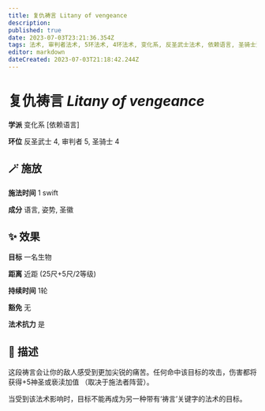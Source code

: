```yaml
---
title: 复仇祷言 Litany of vengeance
description: 
published: true
date: 2023-07-03T23:21:36.354Z
tags: 法术, 审判者法术, 5环法术, 4环法术, 变化系, 反圣武士法术, 依赖语言, 圣骑士法术
editor: markdown
dateCreated: 2023-07-03T21:18:42.244Z
---
```


# **复仇祷言** *Litany of vengeance*

**学派** 变化系 \[依赖语言\] 

**环位** 反圣武士 4, 审判者 5, 圣骑士 4

## 🪄 施放

**施法时间** 1 swift

**成分** 语言, 姿势, 圣徽

## ✨ 效果 

**目标** 一名生物 

**距离** 近距 (25尺+5尺/2等级)  

**持续时间** 1轮 

**豁免** 无

**法术抗力** 是

## 📖 描述

这段祷言会让你的敌人感受到更加尖锐的痛苦。任何命中该目标的攻击，伤害都将获得+5神圣或亵渎加值 （取决于施法者阵营）。

当受到该法术影响时，目标不能再成为另一种带有‘祷言’关键字的法术的目标。
    